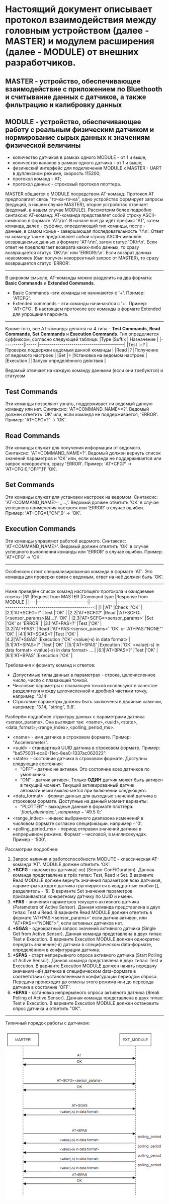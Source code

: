 # Настоящий документ описывает протокол взаимодействия между головным устройством (далее - MASTER) и модулем расширения (далее - MODULE) от внешних разработчиков.

## MASTER - устройство, обеспечивающее взаимодействие с приложением по Bluethooth и считывание данных с датчиков, а также фильтрацию и калибровку данных
## MODULE - устройство, обеспечивающее работу с реальным физическим датчиком и нормирование сырых данных к значениям физической величины

* количество датчиков в рамках одного MODULE - от 1 и выше;
* количество каналов в рамках одного датчика - от 1 и выше;
* физический интерфейс для подключения MODULE к MASTER - UART в дуплексном режиме, скорость 115200;
* протокол команд - АТ;
* протокол данных - строковый протокол плоттера.

MASTER общается с MODULE посредством AT-команд. Протокол AT предполагает связь "точка-точка", одно устройство формирует запросы (ведущий, в нашем случае MASTER), второе устройство отвечает (ведомый, в нашем случае MODULE). Рассмотрим более подробно синтаксис АТ-команд:
АТ-команда представляет собой строку ASCII-символов в формате 'AT<COMMAND><SUFFIX><DATA>\r\n'. В начале всегда идёт префикс 'AT',
затем команда, далее - суффикс, определяющий тип команды, после - данные, в самом конце - завершающая последовательность '\r\n'.
Ответ на команду также представляет собой строку ASCII-символов возвращаемых данных в формате 'AT<COMMAND>:<DATA>\r\n', затем статус 'OK\r\n'. Если ответ не предполагает возврата каких-либо данных, то сразу возвращается статус 'OK\r\n' или 'ERROR\r\n'. Если возврат данных невозможен (был получен некорректный запрос от MASTER), то сразу возвращается статус 'ERROR'.
***
В широком смысле, AT-команды можно разделить на два формата: **Basic Commands** и **Extended Commands**.
* Basic Commands -эти команды не начинаются с '+'. Пример: 'ATCFG'. 
* Extended commands - эти команды начинаются с '+'. Пример: 'AT+CFG'.
В настоящем протоколе все команды в формате Extended для упрощения парсинга.
***
Кроме того, все АТ-команды делятся на 4 типа - **Test Commands**, **Read Commands**, **Set Commands** и **Execution Commands**.
Тип определяется суффиксом, согласно следующей таблице:
|Type      |Suffix | Назначение                               |
|----------|:-----:|------------------------------------------|
|Test      |=?     |Проверка поддержки ведомым данной команды |
|Read      |?      |Получение от ведомого настроек            |
|Set       |=      |Установка на ведомом настроек             |
|Execution |       |Запуск определённого действия             |

Ведомый отвечает на каждую команду данными (если они требуются) и статусом
## Test Commands
Эти команды позволяют узнать, поддерживает ли ведомый данную команду или нет. Синтаксис: 'AT<COMMAND_NAME>=?'.
Ведомый должен ответить 'OK' или, если команда не поддерживается, 'ERROR'.
Пример: 'AT+CFG=?' -> 'OK'.
## Read Commands
Эти команды служат для получения информации от ведомого. Синтаксис: 'AT<COMMAND_NAME>?'.
Ведомый должен вернуть список значений параметров и 'OK' или, если команда не поддерживается или запрос некорректен, сразу 'ERROR'.
Пример: 'AT+CFG?' -> 'AT+CFG:0,"OFF",11' 'OK'.
## Set Commands
Эти команды служат для установки настроек на ведомом. Синтаксис: 'AT<COMMAND_NAME>=<val1>,<val2>,...,<valN>'.
Ведомый должен ответить 'OK' в случае успешного применения настроек или 'ERROR' в случае ошибки.
Пример: 'AT+CFG=1,"ON",9' -> 'OK'.
## Execution Commands
Эти команды управляют работой ведомого. Синтаксис: 'AT<COMMAND_NAME>'.
Ведомый должен ответить 'OK' в случае успешного выполнения команды или 'ERROR' в случае ошибки.
Пример: 'AT+CFG' -> 'OK'.
***
Особняком стоит специализированная команда в формате 'AT'. Это команда для проверки связи с ведомым, ответ на неё должен быть 'OK'.
***
Ниже приведён список команд настоящего протокола и ожидаемые ответы:
|№  |Request from MASTER       |Command type |Response from MODULE                                                |
|---|:------------------------:|-------------|:------------------------------------------------------------------:|
|1  |'AT'                      |Check        |'OK'                                                                |
|2.1|'AT+SCFG=?'               |Test         |'OK'                                                                |
|2.2|'AT+SCFG?'                |Read         |'AT+SCFG:[<sensor_params>]&[...]' 'OK'                              |
|2.3|'AT+SCFG=<sensor_params>' |Set          |'OK' or 'ERROR'                                                     |
|3.1|'AT+PAS=?'                |Test         |'OK'                                                                |  
|3.2|'AT+PAS?'                 |Read         |'AT+PAS:<sensor_params>' 'OK' or 'AT+PAS:"NONE"' 'OK'               |
|4.1|'AT+SGAS=?                |Test         |'OK'                                                                |  
|4.2|'AT+SGAS'                 |Execution    |'OK' \<value(-s) in data format\>                                   |
|5.1|'AT+SPAS=?'               |Test         |'OK'                                                                |
|5.1|'AT+SPAS'                 |Execution    |'OK' \<value(-s) in data format\> \<value(-s) in data format\> ...  |
|6.1|'AT+BPAS=?'               |Test         |'OK'                                                                |
|6.1|'AT+BPAS'                 |Execution    |'OK'                                                                |

Требования к формату команд и ответов:
* Допустимые типы данных в параметрах - строка, целочисленное число, число с плавающей точкой.
* Числовые параметры с плавающей точкой используют в качестве разделителя между целочисленной и дробной частями точку, например: '3.14'
* Строковые параметры должны быть заключены в двойные кавычки, например: '3.14, "string", 9.8'.

Разберём подробнее структуру данных с параметрами датчика <sensor_params>. Она выглядит так: \<name\>,\<uuid\>,\<state\>,\<data_format\>,\<range_index\>,\<polling_period_ms\>.
* \<name\> - имя датчика в строковом формате. Пример: "Accelerometer".
* \<uuid\> - стандартный UUID датчика в строковом формате. Пример: "ba575001-eca0-11ec-8ea0-1337ac062022".  
* \<state\> - состояние датчика в строковом формате. Доступны следующие состояния:
    * "OFF" - датчик не активен. Это состояние всех датчиков по умолчанию.
    * "ON" - датчик активен. Только **ОДИН** датчик может быть активен в текущий момент. Текущий активированный датчик автоматически выключается при включении следующего.
* <data_format> - формат данных для выходных значений датчика в строковом формате. Доступные на данный момент варианты:
    * "PLOTTER" - выходные данные в формате плоттера: '$float_value index;', например - '$49.5 0;'
* <range_index> - индекс выбранного диапазона изменений в числовом формате согласно спецификации. например - '0'.
* <polling_period_ms> - период отправки значений датчика в непрерывном режиме. Формат - числовой, в миллисекундах. Пример - '500'.
  
Рассмотрим подробнее:
1. Запрос наличия и работоспособности MODUTE - классическая АТ-команда 'АТ'. MODULE должен ответить 'OK'.
2. **+SCFG** - параметры датчика(-ов) (Sensor ConFiGuration). Данная команда представлена в трёх типах: Test, Read и Set. В варианте Read MODULE должен вернуть значения параметров всех датчиков, параметры каждого датчика группируются в квадратные скобки [], разделитель - '&'. В варианте Set значения параметров присваиваются конкретному датчику по UUID и имени. 
3. **+PAS** - значения параметров текущего активного датчика (Parameters of Active Sensor). Данная команда представлена в двух типах: Test и Read. В варианте Read MODULE должен ответить в формате 'AT+PAS:<sensor_params>' если датчик активен, или "AT+PAS=\<"NONE"\>", если активных датчиков нет.
4. **+SGAS** - однократный запрос значений активного датчика (Single Get from Active Sensor). Данная команда представлена в двух типах: Test и Execution. В варианте Execution MODULE должен однократно передать значение(-я) датчика в специфическом data-формате, определённом в конфигурации датчика.
5. **+SPAS** - старт непрерывного опроса активного датчика (Start Polling of Active Sensor). Данная команда представлена в двух типах: Test и Execution. В варианте Execution MODULE должен начать передачу значения(-ий) датчика в специфическом data-формате в соответствии с установленным в конфигурации периодом опроса. Передача происходит до отмены этого режима или до перевода датчика в состояние 'OFF'.
6. **+BPAS** - остановка непрерывного опроса активного датчика (Break Polling of Active Sensor). Данная команда представлена в двух типах: Test и Execution. В варианте Execution MODULE должен остановить опрос датчика и ответить "OK".
***
Типичный порядок работы с датчиком:
<p align="center">
  <img src="/diagrams/protocol-flow.png">
</p>
